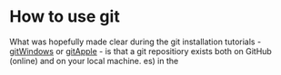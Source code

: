# How to use git

What was hopefully made clear during the git installation tutorials - [gitWindows](https://github.com/aazaff/teachPaleobiology/blob/master/GitTutorial/gitWindows.md) or [gitApple](https://github.com/aazaff/teachPaleobiology/blob/master/GitTutorial/gitApple.md) - is that a git repositiory exists both on GitHub (online) and on your local machine. es) in the 
